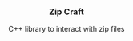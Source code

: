 <div align="center">
    <h3>Zip Craft</h3>
    <p>C++ library to interact with zip files</p>
</div>